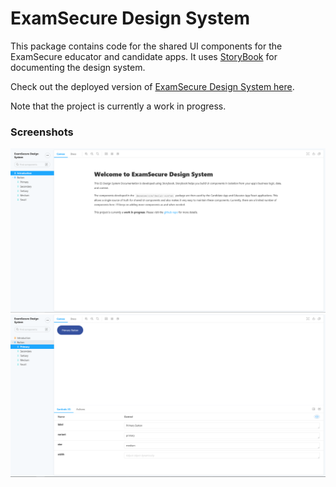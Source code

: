 # ExamSecure Design System

This package contains code for the shared UI components for the ExamSecure educator and candidate apps. It uses [StoryBook](https://storybook.js.org) for documenting the design system. 

Check out the deployed version of [ExamSecure Design System here](https://examsecure-design-system.netlify.app).

Note that the project is currently a work in progress.

### Screenshots

![](/docs/es-design-system-ss1.png)
![](/docs/es-design-system-ss2.png)